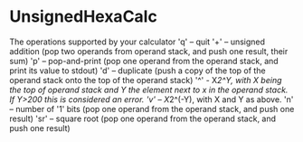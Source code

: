 # UnsignedHexaCalc
The operations supported by your calculator
'q' – quit
'+' – unsigned addition (pop two operands from operand stack, and push one result, their sum)
'p' – pop-and-print (pop one operand from the operand stack, and print its value to stdout)
'd' – duplicate (push a copy of the top of the operand stack onto the top of the operand stack)
'^' - X*2^Y, with X being the top of operand stack and Y the element next to x in the operand stack. If Y>200 this is considered an error.
'v' – X*2^(-Y), with X and Y as above.
'n' – number of '1' bits (pop one operand from the operand stack, and push one result)
'sr' – square root (pop one operand from the operand stack, and push one result)
